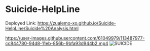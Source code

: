 # Suicide-HelpLine
Deployed Link: https://zualemo-xo.github.io/Suicide-HelpLine/Suicide%20Analysis.html

https://user-images.githubusercontent.com/61049979/113487977-cc844780-94d8-11eb-856b-9bfa93d944b2.mp4
![SUICIDE](https://user-images.githubusercontent.com/61049979/113488177-099d0980-94da-11eb-89a1-675f4b071031.gif)


